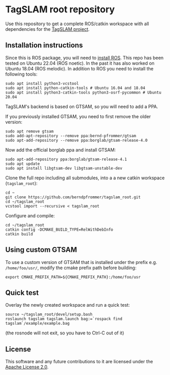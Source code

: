 # TagSLAM root repository

Use this repository to get a complete ROS/catkin workspace with all
dependencies for the [TagSLAM project](https://berndpfrommer.github.io/tagslam_web).

## Installation instructions

Since this is ROS package, you will need
to [install ROS](http://wiki.ros.org/Installation/Ubuntu). This repo
has been tested on Ubuntu 22.04 (ROS noetic). In the past it has also
worked on Ubuntu 18.04 (ROS melodic).
In addition to ROS you need to install the following tools:
```
sudo apt install python3-vcstool
sudo apt install python-catkin-tools # Ubuntu 16.04 and 18.04
sudo apt install python3-catkin-tools python3-osrf-pycommon # Ubuntu 20.04
```

TagSLAM's backend is based on GTSAM, so you will need to add a PPA.

If you previously installed GTSAM, you need to first remove the older version:
```
sudo apt remove gtsam
sudo add-apt-repository --remove ppa:bernd-pfrommer/gtsam
sudo apt-add-repository --remove ppa:borglab/gtsam-release-4.0
```
	
Now add the official borglab ppa and install GTSAM:
```
sudo apt-add-repository ppa:borglab/gtsam-release-4.1
sudo apt update
sudo apt install libgtsam-dev libgtsam-unstable-dev
```

Clone the full repo including all submodules, into a a new catkin
workspace (``tagslam_root``):
```
cd ~
git clone https://github.com/berndpfrommer/tagslam_root.git
cd ~/tagslam_root
vcstool import --recursive < tagslam_root
```

Configure and compile:
```
cd ~/tagslam_root
catkin config -DCMAKE_BUILD_TYPE=RelWithDebInfo
catkin build
```

## Using custom GTSAM

To use a custom version of GTSAM that is installed under the prefix e.g.
``/home/foo/usr/``, modify the cmake prefix path before building:
```
export CMAKE_PREFIX_PATH=${CMAKE_PREFIX_PATH}:/home/foo/usr
```

## Quick test

Overlay the newly created workspace and run a quick test:

    source ~/tagslam_root/devel/setup.bash
    roslaunch tagslam tagslam.launch bag:=`rospack find tagslam`/example/example.bag

(the rosnode will not exit, so you have to Ctrl-C out of it)

## License

This software and any future contributions to it are licensed under
the [Apache License 2.0](LICENSE).
